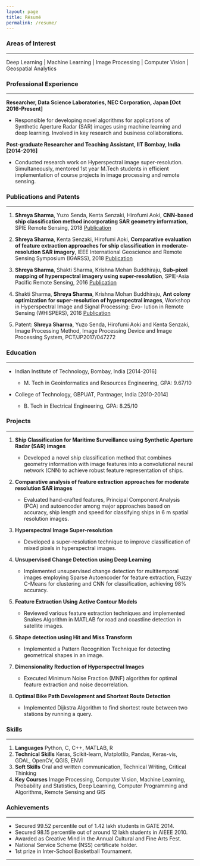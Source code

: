 ```yaml
---
layout: page
title: Résumé
permalink: /resume/
---
```

### Areas of Interest
-----------------
Deep Learning | Machine Learning | Image Processing | Computer Vision | Geospatial Analytics
### Professional Experience
----------------
**Researcher, Data Science Laboratories, NEC Corporation, Japan [Oct 2016-Present]**

* Responsible for developing novel algorithms for applications of Synthetic Aperture Radar (SAR) images using machine learning and deep learning. Involved in key research and business collaborations.

**Post-graduate Researcher and Teaching Assistant, IIT Bombay, India [2014-2016]**

* Conducted research work on Hyperspectral image super-resolution. Simultaneously, mentored 1st year M.Tech students in efficient implementation of course projects in image processing and remote sensing.

### Publications and Patents
----------------
1. **Shreya Sharma**, Yuzo Senda, Kenta Senzaki, Hirofumi Aoki, **CNN-based ship classification method incorporating SAR geometry information**,  SPIE Remote Sensing, 2018 [Publication](https://www.spiedigitallibrary.org/conference-proceedings-of-spie/10789/107890C/CNN-based-ship-classification-method-incorporating-SAR-geometry-information/10.1117/12.2325282.short?SSO=1)

2. **Shreya Sharma**, Kenta Senzaki, Hirofumi Aoki, **Comparative evaluation of feature extraction approaches for ship classification in moderate-resolution SAR imagery**, IEEE International Geoscience and Remote Sensing Symposium (IGARSS), 2018 [Publication](https://ieeexplore.ieee.org/abstract/document/8518966)

3. **Shreya Sharma**, Shakti Sharma, Krishna Mohan Buddhiraju, **Sub-pixel mapping of hyperspectral imagery using super-resolution**, SPIE-Asia Pacific Remote Sensing, 2016 [Publication](https://www.spiedigitallibrary.org/conference-proceedings-of-spie/9880/1/Sub-pixel-mapping-of-hyperspectral-imagery-using-super-resolution/10.1117/12.2223598.short?SSO=1)

4. Shakti Sharma, **Shreya Sharma**, Krishna Mohan Buddhiraju, **Ant colony optimization for super-resolution of hyperspectral images**, Workshop in Hyperspectral Image and Signal Processing: Evo- lution in Remote Sensing (WHISPERS), 2016 [Publication](https://ieeexplore.ieee.org/abstract/document/8071672)

5. Patent: **Shreya Sharma**, Yuzo Senda, Hirofumi Aoki and Kenta Senzaki, Image Processing Method, Image Processing Device and Image Processing System, PCT/JP2017/047272

### Education
---------------
* Indian Institute of Technology, Bombay, India [2014-2016]
	* M. Tech in Geoinformatics and Resources Engineering, GPA: 9.67/10

* College of Technology, GBPUAT, Pantnager, India [2010-2014]
	* B. Tech in Electrical Engineering, GPA: 8.25/10


### Projects
--------------

1. **Ship Classification for Maritime Surveillance using Synthetic Aperture Radar (SAR) images**
	* Developed a novel ship classification method that combines geometry information with image features into a convolutional neural network (CNN) to achieve robust feature representation of ships.
	
2. **Comparative analysis of feature extraction approaches for moderate resolution SAR images**
	* Evaluated hand-crafted features, Principal Component Analysis (PCA) and autoencoder among major approaches based on accuracy, ship length and speed for classifying ships in 6 m spatial resolution images.
	
3. **Hyperspectral Image Super-resolution**
	* Developed a super-resolution technique to improve classification of mixed pixels in hyperspectral images. 

4. **Unsupervised Change Detection using Deep Learning**
	* Implemented unsupervised change detection for multitemporal images employing Sparse Autoencoder for feature extraction, Fuzzy C-Means for clustering and CNN for classification, achieving 98% accuracy.

5. **Feature Extraction Using Active Contour Models** 
	* Reviewed various feature extraction techniques and implemented Snakes Algorithm in MATLAB for road and coastline detection in satellite images.

6. **Shape detection using Hit and Miss Transform** 	
	* Implemented a Pattern Recognition Technique for detecting geometrical shapes in an image.
	
7. **Dimensionality Reduction of Hyperspectral Images**
	* Executed Minimum Noise Fraction (MNF) algorithm for optimal feature extraction and noise decorrelation.

8. **Optimal Bike Path Development and Shortest Route Detection** 
	* Implemented Dijkstra Algorithm to find shortest route between two stations by running a query.

### Skills
--------
1. **Languages**  Python, C, C++, MATLAB, R
2. **Technical Skills**   Keras,  Scikit-learn, Matplotlib, Pandas, Keras-vis, GDAL, OpenCV, QGIS, ENVI
3. **Soft Skills**  Oral and written communication, Technical Writing, Critical Thinking
4. **Key Courses**  Image Processing, Computer Vision, Machine Learning, Probability and Statistics, Deep Learning, Computer Programming and Algorithms, Remote Sensing and GIS

### Achievements
-------
* Secured 99.52 percentile out of 1.42 lakh students in GATE 2014. 
* Secured 98.15 percentile out of around 12 lakh students in AIEEE 2010. 
* Awarded as Creative Mind in the Annual Cultural and Fine Arts Fest. 
* National Service Scheme (NSS) certificate holder.
* 1st prize in Inter-School Basketball Tournament.


---
